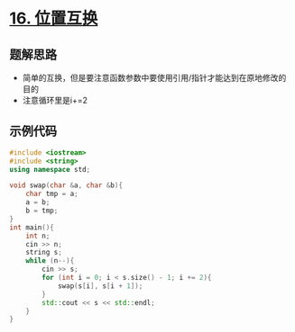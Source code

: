 # [16. 位置互换](https://kamacoder.com/problempage.php?pid=1015)

## 题解思路

- 简单的互换，但是要注意函数参数中要使用引用/指针才能达到在原地修改的目的
- 注意循环里是i+=2

## 示例代码

```C++
#include <iostream>
#include <string>
using namespace std;

void swap(char &a, char &b){
    char tmp = a;
    a = b;
    b = tmp;
}
int main(){
    int n;
    cin >> n;
    string s;
    while (n--){
        cin >> s;
        for (int i = 0; i < s.size() - 1; i += 2){
            swap(s[i], s[i + 1]);
        }
        std::cout << s << std::endl;
    }
}
```

